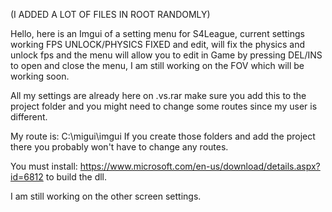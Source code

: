 (I ADDED A LOT OF FILES IN ROOT RANDOMLY)

Hello, here is an Imgui of a setting menu for S4League, current settings working FPS UNLOCK/PHYSICS FIXED and edit, will fix the physics and unlock fps and the menu will allow you to edit in Game by pressing DEL/INS to open and close the menu, I am still working on the FOV which will be working soon.

All my settings are already here on .vs.rar make sure you add this to the project folder and you might need to change some routes since my user is different.


My route is: C:\migui\imgui 
If you create those folders and add the project there you probably won't have to change any routes.

You must install: https://www.microsoft.com/en-us/download/details.aspx?id=6812 to build the dll.

I am still working on the other screen settings.

